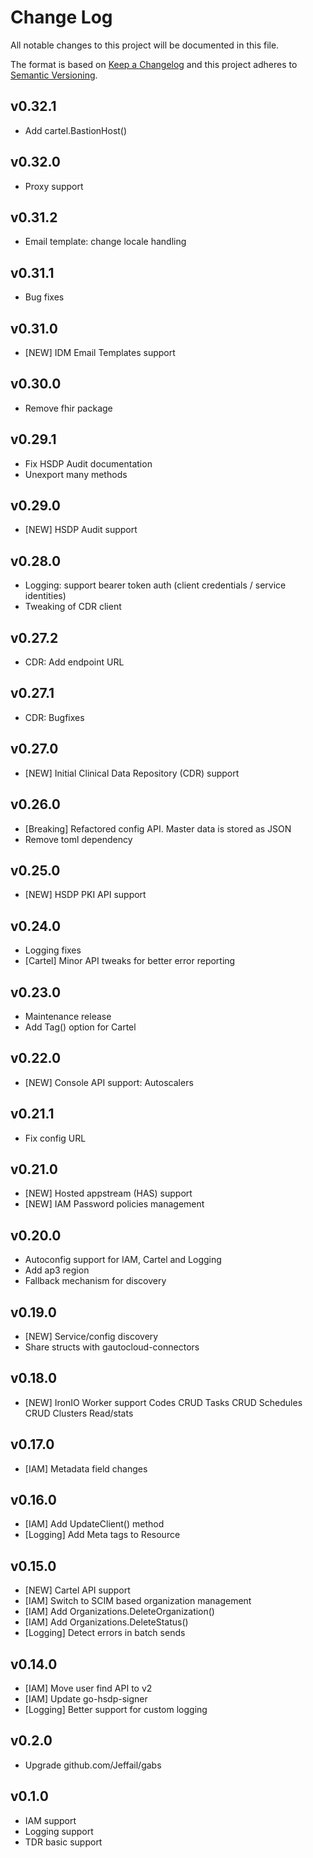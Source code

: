 # Change Log
All notable changes to this project will be documented in this file.

The format is based on [Keep a Changelog](http://keepachangelog.com/)
and this project adheres to [Semantic Versioning](http://semver.org/).

## v0.32.1
- Add cartel.BastionHost() 

## v0.32.0
- Proxy support

## v0.31.2
- Email template: change locale handling

## v0.31.1
- Bug fixes

## v0.31.0
- [NEW] IDM Email Templates support

## v0.30.0
- Remove fhir package

## v0.29.1
- Fix HSDP Audit documentation
- Unexport many methods

## v0.29.0
- [NEW] HSDP Audit support

## v0.28.0
- Logging: support bearer token auth (client credentials / service identities)
- Tweaking of CDR client

## v0.27.2
- CDR: Add endpoint URL

## v0.27.1
- CDR: Bugfixes

## v0.27.0
- [NEW] Initial Clinical Data Repository (CDR) support

## v0.26.0
- [Breaking] Refactored config API. Master data is stored as JSON
- Remove toml dependency

## v0.25.0
- [NEW] HSDP PKI API support

## v0.24.0
- Logging fixes
- [Cartel] Minor API tweaks for better error reporting

## v0.23.0
- Maintenance release
- Add Tag() option for Cartel

## v0.22.0
- [NEW] Console API support: Autoscalers

## v0.21.1
- Fix config URL

## v0.21.0
- [NEW] Hosted appstream (HAS) support
- [NEW] IAM Password policies management

## v0.20.0
- Autoconfig support for IAM, Cartel and Logging
- Add ap3 region
- Fallback mechanism for discovery

## v0.19.0
- [NEW] Service/config discovery
- Share structs with gautocloud-connectors

## v0.18.0
- [NEW] IronIO Worker support
  Codes CRUD
  Tasks CRUD
  Schedules CRUD
  Clusters Read/stats

## v0.17.0
- [IAM] Metadata field changes

## v0.16.0
- [IAM] Add UpdateClient() method 
- [Logging] Add Meta tags to Resource

## v0.15.0

- [NEW] Cartel API support
- [IAM] Switch to SCIM based organization management
- [IAM] Add Organizations.DeleteOrganization()
- [IAM] Add Organizations.DeleteStatus()
- [Logging] Detect errors in batch sends

## v0.14.0
- [IAM] Move user find API to v2
- [IAM] Update go-hsdp-signer
- [Logging] Better support for custom logging

## v0.2.0
- Upgrade github.com/Jeffail/gabs

## v0.1.0
- IAM support
- Logging support
- TDR basic support

[Unreleased]: https://github.com/philips-software/go-hsdp-api/compare/1.0.0...HEAD

